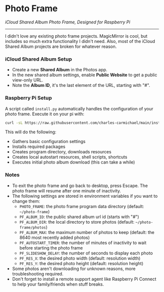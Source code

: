 # Photo Frame

_iCloud Shared Album Photo Frame, Designed for Raspberry Pi_

---

I didn't love any existing photo frame projects. MagicMirror is cool, but includes so much extra functionality I didn't need. Also, most of the iCloud Shared Album projects are broken for whatever reason.

### iCloud Shared Album Setup

- Create a new **Shared Album** in the Photos app.
- In the new shared album settings, enable **Public Website** to get a public view-only URL.
- Note the **Album ID**, it's the last element of the URL, starting with "#". 

### Raspberry Pi Setup

A script called `install.py` automatically handles the configuration of your photo frame. Execute it on your pi with:

```bash
curl -sL https://raw.githubusercontent.com/charles-carmichael/main/install.sh | bash
```

This will do the following: 

- Gathers basic configuration settings
- Installs required packages
- Creates program directory, downloads resources
- Creates local autostart resources, shell scripts, shortcuts
- Executes initial photo album download (this can take a while)

### Notes
- To exit the photo frame and go back to desktop, press Escape. The photo frame will resume after one minute of inactivity.
- The following settings are stored in environment variables if you want to change them: 
  - `PHOTO_FRAME`: the photo frame program data directory (default: `~/photo-frame`)
  - `PF_ALBUM_ID`: the public shared album url id (starts with "#")
  - `PF_ALBUM_DIR`: the local directory to store photos (default: `~/photo-frame/photos`)
  - `PF_ALBUM_MAX`: the maximum number of photos to keep (default: the 8640 most recently added photos)
  - `PF_AUTOSTART_TIMER`: the number of minutes of inactivity to wait before starting the photo frame
  - `PF_SLIDESHOW_DELAY`: the number of seconds to display each photo
  - `PF_RES_X`: the desired photo width (default: resolution width)
  - `PF_RES_Y`: the desired photo height (default: resolution height)
- Some photos aren't downloading for unknown reasons, more troubleshooting required.
- Don't forget to install a remote support agent like Raspberry Pi Connect to help your family/friends when stuff breaks.
